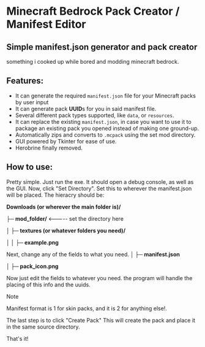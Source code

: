 # Minecraft Bedrock Pack Creator / Manifest Editor


## Simple manifest.json generator and pack creator
something i cooked up while bored and modding minecraft bedrock.

## Features:
- It can generate the required ``manifest.json`` file for your Minecraft packs by user input
- It can generate pack **UUID**s for you in said manifest file.
- Several different pack types supported, like ``data``, or ``resources``.
- It can replace the existing ``manifest.json``, in case you want to use it to package an existing pack you opened instead of making one ground-up.
- Automatically zips and converts to ``.mcpack`` using the set mod directory.
- GUI powered by Tkinter for ease of use.
- Herobrine finally removed.

## How to use:
Pretty simple. Just run the exe. It should open a debug console, as well as the GUI. 
Now, click "Set Directory". Set this to wherever the manifest.json will be placed. The hieracry should be:

**Downloads (or wherever the main folder is)/**


**├─ mod_folder/**  <----- set the directory here


**│  ├─ textures (or whatever folders you need)/**


**│  │  ├─ example.png**

Next, change any of the fields to what you need.
**│  ├─ manifest.json**


**│  ├─ pack_icon.png**

Now just edit the fields to whatever you need. the program will handle the placing of this info and the uuids.
> [!NOTE]
>Manifest format is 1 for skin packs, and it is 2 for anything else!.

The last step is to click "Create Pack" This will create the pack and place it in the same source directory.

That's it!
